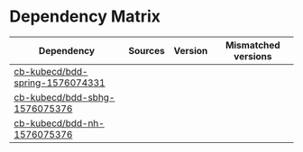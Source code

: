 # Dependency Matrix

Dependency | Sources | Version | Mismatched versions
---------- | ------- | ------- | -------------------
[cb-kubecd/bdd-spring-1576074331](https://github.com/cb-kubecd/bdd-spring-1576074331.git) |  | []() | 
[cb-kubecd/bdd-sbhg-1576075376](https://github.com/cb-kubecd/bdd-sbhg-1576075376.git) |  | []() | 
[cb-kubecd/bdd-nh-1576075376](https://github.com/cb-kubecd/bdd-nh-1576075376.git) |  | []() | 
